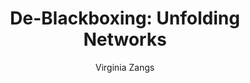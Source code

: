 ---
layout: project
title: "De-Blackboxing: Unfolding Networks"
author: Virginia Zangs
year: 2024
image: /img/2024/de-blackboxing/cover.png
---